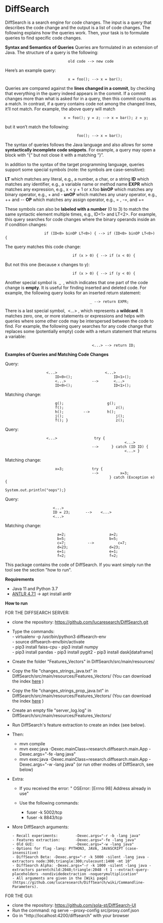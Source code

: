 # DiffSearch

DiffSearch is a search engine for code changes. The input is a query that describes the code
change and the output is a list of code changes. The following explains how the queries work.
Then, your task is to formulate queries to find specific code changes.

**Syntax and Semantics of Queries**
Queries are formulated in an extension of Java. The structure of a query is the following:

                                 old code --> new code

Here’s an example query:

                                 x = foo(); --> x = bar();
                                 
Queries are compared against the **lines changed in a commit**, by checking that everything in
the query indeed appears in the commit. If a commit changes more than what is asked for in a
query, then this commit counts as a match. In contrast, if a query contains code not among the
changed lines, it’ll not match. For example, the above query will match

                               x = foo(); y = z; --> x = bar(); z = y;
                               
but it won’t match the following:

                                     foo(); --> x = bar();

The syntax of queries follows the Java language and also allows for some **syntactically
incomplete code snippets**. For example, a query may open a block with “{“ but not close it with
a matching “}”.

In addition to the syntax of the target programming language, queries support some special
symbols (note: the symbols are case-sensitive):

**LT** which matches any literal, e.g., a number, a char, or a string
**ID** which matches any identifier, e.g., a variable name or method name
**EXPR** which matches any expression, e.g., x < y + 1 or x.foo
**binOP** which matches any binary operator, e.g., + and -
**unOP** which matches any unary operator, e.g., ++ and --
**OP** which matches any assign operator, e.g., = , -=, and +=

These symbols can also be **labeled with a number** (0 to 3) to match the same syntactic
element multiple times, e.g., ID<1> and LT<2>. For example, this query searches for code
changes where the binary operands inside an if condition changes:

                      if (ID<0> binOP LT<0>) { --> if (ID<0> binOP LT<0>) {

The query matches this code change:

                                   if (x > 0) { --> if (x < 0) {

But not this one (because x changes to y):

                                   if (x > 0) { --> if (y < 0) {

Another special symbol is ​ _ ​ , which indicates that one part of the code change is **empty**. It is
useful for finding inserted and deleted code. For example, the following query looks for an
inserted return statement:

                                           _ --> return EXPR;

There is a last special symbol, ​ <...>​ , which represents a **wildcard**. It matches zero, one, or more
statements or expressions and helps with queries where some other code may be interspersed
between the code to find. For example, the following query searches for any code change that
replaces some (potentially empty) code with a return statement that returns a variable:

                                            <...> --> return ID;


**Examples of Queries and Matching Code Changes**

Query:    
               	
               	       <...>                      <...>
                           ID<0>();                   ID<1>();
                           <...>         	-->       <...>
                           ID<0>();                	  ID<1>();
               	 
Matching change:   
    
                           g();              	   g();
                           f();                        z();
                           h();    		-->        h();
                           j();                        j();
                           f(); }                	   z();


Query:     
               	
               	       <...> 		         try {
                                                           <...>
                                            -->      } catch (ID ID) {
                                                           <...> }

Matching change: 	

                           x=3; 		  	try {
                                            -->          x=3;
                                                    } catch (Exception e) {
                                                         System.out.println("oops");}


Query:                  
  	
  	                      <...>
                          ID = 23;   	 -->  	<...>
                          <...>

Matching change: 	

                            a=2;             		a=2;
                            b=5;             		b=5;
                            c=7;    	  -->	        c=7;
                            d=23;           		d=23;
                            e=1;             		e=1;
                            f=2;              		f=2;



This package contains the code of DiffSearch. If you want simply run the tool see the section "how to run".

**Requirements**
- Java 11 and Python 3.7
- [ANTLR 4.7.1](https://github.com/antlr/antlr4/blob/master/doc/getting-started.md) -> apt install antlr

**How to run**

FOR THE DIFFSEARCH SERVER:

  - clone the repository: https://github.com/lucaresearch/DiffSearch.git
  - Type the commands:  
          - virtualenv -p /usr/bin/python3 diffsearch-env     
          - source diffsearch-env/bin/activate  
          - pip3 install faiss-cpu 
          - pip3 install numpy     
          - pip3 install pandas
          - pip3 install pygit2
          - pip3 install dask[dataframe]

  - Create the folder "Features_Vectors" in DiffSearch/src/main/resources/
  - Copy the file "changes_strings_java.txt" in DiffSearch/src/main/resources/Features_Vectors/   (You can download the index [here](https://drive.google.com/file/d/156-DbqxCAzSDSiU6NtLhWRqbZL8afDzv/view) )
  - Copy the file "changes_strings_prop_java.txt" in DiffSearch/src/main/resources/Features_Vectors/   (You can download the index [here](https://drive.google.com/file/d/156-DbqxCAzSDSiU6NtLhWRqbZL8afDzv/view) )
  - Create an empty file "server_log.log" in DiffSearch/src/main/resources/Features_Vectors/
  - Run DiffSearch's feature extraction to create an index (see below).

  - Then:   
      - mvn compile  
      - mvn exec:java -Dexec.mainClass=research.diffsearch.main.App -Dexec.args="-fe -lang java"
      - mvn exec:java -Dexec.mainClass=research.diffsearch.main.App -Dexec.args="-w -lang java" (or run other modes of DiffSearch, see below)

  - Extra:
      
      - If you received the error: " OSError: [Errno 98] Address already in use"
      
      - Use the following commands:
           
          - fuser -k 5002/tcp
          - fuser -k 8843/tcp
          
  - More DiffSearch arguments:
 
        - Recall experiments:        -Dexec.args="-r -b -lang java"
        - Features extraction:       -Dexec.args="-fe -lang java"
        - Old GUI:                   -Dexec.args="-w -lang java"
        - Options for flag -lang: PYTHON3, JAVA, JAVASCRIPT (case-insensitive)
        - DiffSearch Beta: -Dexec.args="-r -k 5000 -silent -lang java -extractors node:300;triangle:300;rulecount:1400 -mt 10"
        - DiffSearch Alpha: -Dexec.args="-r -k 1000 -silent -lang java -extractors parentchild:2048;triangle:2048 -t 1 --extract-query-placeholders -nondividedextraction -noquerymultiplication"
        - All arguments are given in the [Wiki page](https://github.com/lucaresearch/DiffSearch/wiki/Commandline-Parameters).
        

FOR THE GUI:

- clone the repository: https://github.com/sola-st/DiffSearch-UI
- Run the command: ng serve --proxy-config src/proxy.conf.json
- Go in "http://localhost:4200/diffsearch" with your browser 
